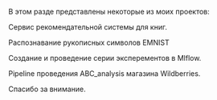 В этом разде представлены некоторые из моих проектов:

Сервис рекомендательной системы для книг.

Распознавание рукописных символов EMNIST

Создание и проведение серии эксперементов в Mlflow.

Pipeline проведения ABC_analysis магазина Wildberries.

Спасибо за внимание.
